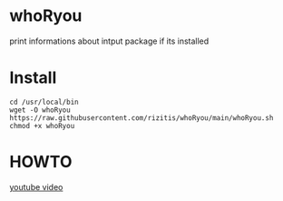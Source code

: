 # whoRyou
print informations about intput package if its installed

# Install

```
cd /usr/local/bin
wget -O whoRyou https://raw.githubusercontent.com/rizitis/whoRyou/main/whoRyou.sh
chmod +x whoRyou
```
# HOWTO
[youtube video](https://www.youtube.com/watch?v=8Mo0jF6OE9U)
